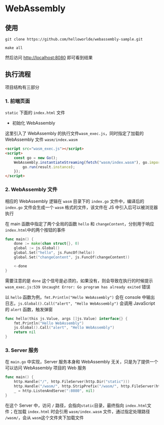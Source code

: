 # WebAssembly

## 使用 

```
git clone https://github.com/helloworlde/webassembly-sample.git

make all 
```

然后访问 [http://localhost:8080](http://localhost:8080) 即可看到结果

## 执行流程

项目结构有三部分
### 1. 前端页面

`static` 下面的 `index.html` 文件

- 初始化 WebAssembly

这里引入了 WebAssembly 的执行文件`wasm_exec.js`，同时指定了加载的 WebAssembly 文件 `wasm/index.wasm`

```html
<script src="wasm_exec.js"></script>
<script>
    const go = new Go();
    WebAssembly.instantiateStreaming(fetch("wasm/index.wasm"), go.importObject).then((result) => {
        go.run(result.instance);
    });
</script>
``` 

### 2. WebAssembly 文件

相应的 WebAssembly 逻辑在 `wasm` 目录下的 `index.go` 文件中，编译后的 `index.go` 文件会生成一个 `wasm` 格式的文件，该文件在 JS 中引入后可以被浏览器执行

在 main 函数中指定了两个全局的函数 `hello` 和 `changeContent`，分别用于响应 `index.html`中的两个按钮的事件

```go
func main() {
	done := make(chan struct{}, 0)
	global := js.Global()
	global.Set("hello", js.FuncOf(hello))
	global.Set("changeContent", js.FuncOf(changeContent))

	<-done
}
```

需要注意的是 `done` 这个信号是必须的，如果没有，则会导致在执行的时候提示  `wasm_exec.js:539 Uncaught Error: Go program has already exited` 错误

以 `hello` 函数为例，`fmt.Println("Hello WebAssembly")` 会在 console 中输出日志，`js.Global().Call("alert", "Hello WebAssembly")` 会调用 JavaScript 的 `alert` 函数，触发弹窗

```go
func hello(this js.Value, args []js.Value) interface{} {
	fmt.Println("Hello WebAssembly")
	js.Global().Call("alert", "Hello WebAssembly")
	return nil
}
```

### 3. Server 服务

在 `main.go` 中实现，Server 服务本身和 WebAssembly 无关，只是为了提供一个可以访问 WebAssembly 项目的 Web 服务

```go
func main() {
	http.Handle("/", http.FileServer(http.Dir("static")))
	http.Handle("/wasm/", http.StripPrefix("/wasm/", http.FileServer(http.Dir("wasm"))))
	_ = http.ListenAndServe(":8080", nil)
}
```

在这个 Server 中，访问 `/` 路径，会指向`static`目录，最终指向 `index.html`文件；在加载 `index.html` 时会引用 `wasm/index.wasm` 文件，通过指定处理路径 `/wasm/`，会从 `wasm`这个文件夹下加载文件